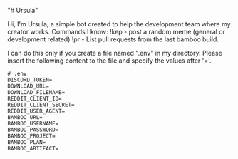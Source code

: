 "# Ursula" 

Hi, I'm Ursula, a simple bot created to help the development team where my creator works.
Commands I know:
!kep - post a random meme (general or development related)
!pr - List pull requests from the last bamboo build.

I can do this only if you create a file named ".env" in my directory. 
Please insert the following content to the file and specify the values after '='.

```
# .env
DISCORD_TOKEN=
DOWNLOAD_URL=
DOWNLOAD_FILENAME=
REDDIT_CLIENT_ID=
REDDIT_CLIENT_SECRET=
REDDIT_USER_AGENT=
BAMBOO_URL=
BAMBOO_USERNAME=
BAMBOO_PASSWORD=
BAMBOO_PROJECT=
BAMBOO_PLAN=
BAMBOO_ARTIFACT=
```
